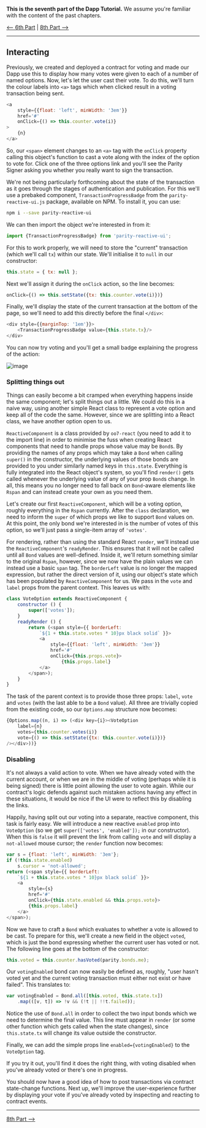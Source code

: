 **This is the seventh part of the Dapp Tutorial.** We assume you're familiar with the content of the past chapters.

[⟵ 6th Part](https://github.com/paritytech/parity/wiki/Tutorial-Part-VI) | [8th Part ⟶](https://github.com/paritytech/parity/wiki/Tutorial-Part-VIII)

----

## Interacting

Previously, we created and deployed a contract for voting and made our Dapp use this to display how many votes were given to each of a number of named options. Now, let's let the user cast their vote. To do this, we'll turn the colour labels into `<a>` tags which when clicked result in a voting transaction being sent.

```js
<a
	style={{float: 'left', minWidth: '3em'}}
	href='#'
	onClick={() => this.counter.vote(i)}
>
	{n}
</a>
```

So, our `<span>` element changes to an `<a>` tag with the `onClick` property calling this object's function to cast a vote along with the index of the option to vote for. Click one of the three options link and you'll see the Parity Signer asking you whether you really want to sign the transaction.

We're not being particularly forthcoming about the state of the transaction as it goes through the stages of authentication and publication. For this we'll use a prebaked component, `TransactionProgressBadge` from the `parity-reactive-ui.js` package, available on NPM. To install it, you can use:

```sh
npm i --save parity-reactive-ui
```

We can then import the object we're interested in from it:

```js
import {TransactionProgressBadge} from 'parity-reactive-ui';
```

For this to work properly, we will need to store the "current" transaction (which we'll call `tx`) within our state. We'll initialise it to `null` in our constructor:

```js
this.state = { tx: null };
```

Next we'll assign it during the `onClick` action, so the line becomes:

```js
onClick={() => this.setState({tx: this.counter.vote(i)})}
```

Finally, we'll display the state of the current transaction at the bottom of the page, so we'll need to add this directly before the final `</div>`:

```js
<div style={{marginTop: '1em'}}>
	<TransactionProgressBadge value={this.state.tx}/>
</div>
```

You can now try voting and you'll get a small badge explaining the progress of the action:

![image](https://cloud.githubusercontent.com/assets/138296/24588762/3e436f08-17cf-11e7-9d78-e7e6b528514a.png)

### Splitting things out

Things can easily become a bit cramped when everything happens inside the same component; let's split things out a little. We could do this in a naive way, using another simple React class to represent a vote option and keep all of the code the same. However, since we are splitting into a React class, we have another option open to us.

`ReactiveComponent` is a class provided by `oo7-react` (you need to add it to the import line) in order to minimise the fuss when creating React components that need to handle props whose value may be `Bond`s. By providing the names of any props which may take a `Bond` when calling `super()` in the constructor, the underlying values of those bonds are provided to you under similarly named keys in `this.state`. Everything is fully integrated into the React object's system, so you'll find `render()` gets called whenever the underlying value of any of your prop `Bond`s change. In all, this means you no longer need to fall back on `Bond`-aware elements like `Rspan` and can instead create your own as you need them.

Let's create our first `ReactiveComponent`, which will be a voting option, roughly everything in the `Rspan` currently. After the `class` declaration, we need to inform the `super` of which props we like to support `Bond` values on. At this point, the only bond we're interested in is the number of votes of this option, so we'll just pass a single-item array of `'votes'`.

For rendering, rather than using the standard React `render`, we'll instead use the `ReactiveComponent`'s `readyRender`. This ensures that it will not be called until all `Bond` values are well-defined. Inside it, we'll return something similar to the original `Rspan`, however, since we now have the plain values we can instead use a basic `span` tag. The `borderLeft` value is no longer the mapped expression, but rather the direct version of it, using our object's state which has been populated by `ReactiveComponent` for us. We pass in the `vote` and `label` props from the parent context. This leaves us with:

```js
class VoteOption extends ReactiveComponent {
	constructor () {
		super(['votes']);
	}
	readyRender () {
		return (<span style={{ borderLeft:
			`${1 + this.state.votes * 10}px black solid` }}>
			<a
				style={{float: 'left', minWidth: '3em'}}
				href='#'
				onClick={this.props.vote}>
					{this.props.label}
			</a>
		</span>);
	}
}
```

The task of the parent context is to provide those three props: `label`, `vote` and `votes` (with the last able to be a `Bond` value). All three are trivially copied from the existing code, so our `Options.map` structure now becomes:

```js
{Options.map((n, i) => (<div key={i}><VoteOption
	label={n}
	votes={this.counter.votes(i)}
	vote={() => this.setState({tx: this.counter.vote(i)})}
/></div>))}
```

### Disabling

It's not always a valid action to vote. When we have already voted with the current account, or when we are in the middle of voting (perhaps while it is being signed) there is little point allowing the user to vote again. While our contract's logic defends against such mistaken actions having any effect in these situations, it would be nice if the UI were to reflect this by disabling the links.

Happily, having split out our voting into a separate, reactive component, this task is fairly easy. We will introduce a new reactive `enabled` prop into `VoteOption` (so we get `super(['votes', 'enabled']);` in our constructor). When this is `false` it will prevent the link from calling `vote` and will display a `not-allowed` mouse cursor; the `render` function now becomes:

```js
var s = {float: 'left', minWidth: '3em'};
if (!this.state.enabled)
	s.cursor = 'not-allowed';
return (<span style={{ borderLeft:
	`${1 + this.state.votes * 10}px black solid` }}>
	<a
		style={s}
		href='#'
		onClick={this.state.enabled && this.props.vote}>
		{this.props.label}
	</a>
</span>);
```

Now we have to craft a `Bond` which evaluates to whether a vote is allowed to be cast. To prepare for this, we'll create a new field in the object `voted`, which is just the bond expressing whether the current user has voted or not. The following line goes at the bottom of the constructor:

```js
this.voted = this.counter.hasVoted(parity.bonds.me);
```

Our `votingEnabled` bond can now easily be defined as, roughly, "user hasn't voted yet and the current voting transaction must either not exist or have failed". This translates to:

```js
var votingEnabled = Bond.all([this.voted, this.state.tx])
	.map(([v, t]) => !v && (!t || !!t.failed));
```

Notice the use of `Bond.all` in order to collect the two input bonds which we need to determine the final value. This line must appear in `render` (or some other function which gets called when the state changes), since `this.state.tx` will change its value outside the constructor.

Finally, we can add the simple props line `enabled={votingEnabled}` to the `VoteOption` tag.

If you try it out, you'll find it does the right thing, with voting disabled when you've already voted or there's one in progress.

You should now have a good idea of how to post transactions via contract state-change functions. Next up, we'll improve the user-experience further by displaying your vote if you've already voted by inspecting and reacting to contract events.

----

[8th Part ⟶](https://github.com/paritytech/parity/wiki/Tutorial-Part-VIII)
